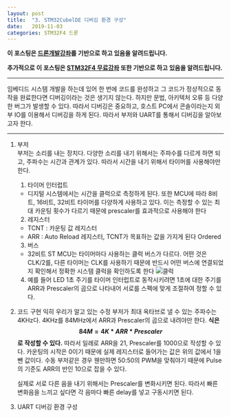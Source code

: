 ```yaml
---
layout: post
title:  "3. STM32CubelDE 디버깅 환경 구성"
date:   2019-11-03
categories: STM32F4 드론
---
```


__이 포스팅은 [드론개발강좌](https://www.inflearn.com/course/STM32CubelDE-STM32F4%EB%93%9C%EB%A1%A0-%EA%B0%9C%EB%B0%9C#)를 기반으로 하고 있음을 알려드립니다.__

__추가적으로 이 포스팅은 [STM32F4 무료강좌](https://www.inflearn.com/course/stm32f4/dashboard) 또한 기반으로 하고 있음을 알려드립니다.__

---

임베디드 시스템 개발을 하는데 있어 한 번에 코드를 완성하고 그 코드가 정상적으로 동작을 완료한다면 디버깅이라는 것은 생기지 않는다. 하지만 문법, 아키텍처 오류 등 다양한 버그가 발생할 수 있다. 따라서 디버깅은 중요하고, 호스트 PC에서 콘솔이라는지 외부 IO를 이용해서 디버깅을 하게 된다. 따라서 부저와 UART를 통해서 디버깅을 알아보고자 한다.

---
1. 부저  
    부저는 소리를 내는 장치다. 다양한 소리를 내기 위해서는 주파수를 다르게 하면 되고, 주파수는 시간과 관계가 있다. 따라서 시간을 내기 위해서 타이머를 사용해야만 한다.

    1. 타이머 인터럽트  
    - 디지털 시스템에서는 시간을 클럭으로 측정하게 된다. 또한 MCU에 따라 8비트, 16비트, 32비트 타이머를 다양하게 사용하고 있다. 이는 측정할 수 있는 최대 카운팅 횟수가 다르기 때문에 prescaler를 효과적으로 사용해야 한다

    2. 레지스터  
    - TCNT : 카운팅 값 레지스터
    - ARR : Auto Reload 레지스터, TCNT가 목표하는 값을 가지게 된다
    Ordered

    3. 버스  
    - 32비트 ST MCU는 타이머마다 사용하는 클럭 버스가 다르다. 어떤 것은 CLK/2를, 다른 타이머는 CLK를 사용하기 때문에 반드시 어떤 버스에 연결되었지 확인해서 정확한 시스템 클럭을 확인하도록 한다
    ![클럭](https://drive.google.com/uc?id=1bcwcnSZF3ingwx-2S9CCTE5ZgPan5zTB)

    4. 예를 들어 LED 1초 주기를 타이머 인터럽트로 동작시키려면 1초에 대한 주기를 ARR과 Prescaler의 곱으로 나타내어 서로를 스펙에 맞게 조절하여 정할 수 있다.

2. 코드 구현
    익히 우리가 알고 있는 수정 부저가 최대 옥타브로 낼 수 있는 주파수는 4KHz다. 4KHz를 84MHz에서 ARR과 Prescaler의 곱으로 내려야만 한다. __식은 $$84M = 4K * ARR * Prescaler$$로 작성할 수 있다.__ 따라서 일례로 ARR을 21, Prescaler를 1000으로 작성할 수 있다. 카운팅의 시작은 0이기 때문에 실제 레지스터로 들어가는 값은 위의 값에서 1을 뺀 값이다. 수동 부저같은 경우 웬만하면 50:50의 PWM을 맞춰야기 때문에 Pulse의 기준도 ARR의 반인 10으로 잡을 수 있다.

    실제로 서로 다른 음을 내기 위해서는 Prescaler를 변화시키면 된다. 따라서 빠른 변화음을 느끼고 싶다면 각 음마다 빠른 delay를 넣고 구동시키면 된다.

3. UART 디버깅 환경 구성
    
